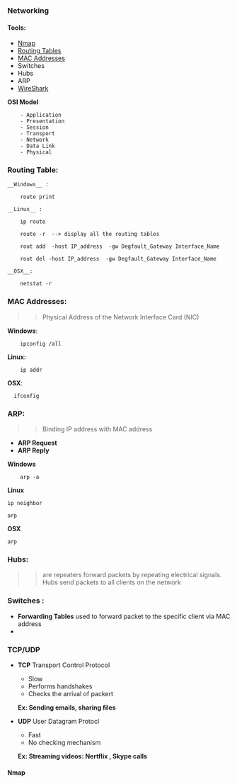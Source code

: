 ### Networking 

#### Tools:

- [Nmap]()
- [Routing Tables](https://github.com/nairuzabulhul/General-Commands/blob/master/Netwokring/Networking%20Commands.md#routing-tables)
- [MAC Addresses]()
- Switches
- Hubs
-   ARP
- [WireShark]()

__OSI Model__
        
        - Application 
        - Presentation 
        - Session
        - Transport 
        - Network
        - Data Link
        - Physical 
    
    
### Routing Table: 

    __Windows__ : 
        
        route print 

    __Linux__ :
    
        ip route 
        
        route -r  --> display all the routing tables  
        
        rout add  -host IP_address  -gw Degfault_Gateway Interface_Name    
        
        rout del -host IP_address  -gw Degfault_Gateway Interface_Name  
        
    __OSX__:
    
        netstat -r 
        


### MAC Addresses: 

>> Physical Address of the Network Interface Card (NIC)

 __Windows__:
    
        ipconfig /all
        

__Linux__:

        ip addr
        
__OSX__:

      ifconfig 
        
        
### ARP: 

>> Binding IP address with MAC address

   - __ARP Request__ 
   - __ARP Reply__ 

__Windows__

        arp -a
        
__Linux__

    ip neighbor 
    
    arp 
    
__OSX__

    arp 
    


### Hubs:

>> are repeaters forward packets by repeating electrical signals. Hubs send packets to all clients on the network 


### Switches : 

>>  

- __Forwarding Tables__ used to forward packet to the specific client via MAC address
- 


### TCP/UDP

- __TCP__ Transport Control Protocol 
    
    - Slow 
    - Performs handshakes 
    - Checks the arrival of packert

    __Ex: Sending emails, sharing files__

- __UDP__ User Datagram Protocl 

    - Fast 
    - No checking mechanism 

    __Ex: Streaming videos: Nertflix , Skype calls__


#### Nmap







